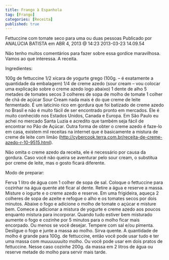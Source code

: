 ```yaml
---
title: Frango à Espanhola
tag: [Frango]
categories: [Receita]
published: true
---
```


Fettuccine com tomate seco para uma ou duas pessoas
Publicado por ANALÚCIA BATISTA em ABR 4, 2013 @ 14:23
2013-03-23 14.09.54

Não tenho muitos comentários para fazer sobre essa gordice maravilhosa. Vamos ao que interessa. A receita.

Ingredientes:

100g de fettuccine
1/2 xícara de yogurte grego (100g. – é exatamente a quantidade da embalagem)
1/4 de creme azedo (sour cream – vou colocar uma explicação sobre o creme azedo logo abaixo)
1 dente de alho
5 metades de tomates secos
3 colheres de sopa de molho de tomate
1 colher de chá de açúcar
Sour Cream nada mais é do que creme de leite fermentado. É um laticínio rico em gordura que foi batizado de creme azedo no Brasil e não é muito fácil de ser encontrado pronto em mercados. Ele é muito conhecido nos Estados Unidos, Canada e Europa. Em São Paulo eu achei no mercado Santa Luzia e acredito que também seja fácil de encontrar no Pão de Açúcar. Outra forma de obter o creme azedo é faze-lo em casa, existem mil receitas na internet que é basicamente a mistura de creme de leite com limão (http://cybercook.terra.com.br/receita-de-creme-azedo-r-10-9515.html).

Não omita o creme azedo da receita, ele é necessário por causa da gordura. Caso você não queira se aventurar pelo sour cream, o substitua por creme de leite, mas o gosto ficará diferente.

Modo de preparar:

Ferva 1 litro de água com 1 colher de sopa de sal. Coloque o fettuccine para cozinhar na água quente até ficar al dente. Retire a água e reserve a massa.
Misture o iogurte e o creme azedo e reserve.
Em uma frigideira, aqueça 2 colheres de sopa de azeite e refogue o alho e os tomates secos por dois minutos.  Abaixe o fogo e adicione o molho de tomate o açúcar e misture bem.
Comece a adicionar a mistura de yogurte e creme azedo aos poucos enquanto mistura para incorporar. Quando tudo estiver bem misturado aumente o fogo e cozinhe por 5 minutos para o molho ficar mais encorpado. Ou menos se você desejar.
Tempere com sal e/ou pimenta. Desligue o fogo e junte a massa ao molho.
Sirva quente.
A quantidade de molho é grande para 100g. de fettuccine, então você pode usar tudo e ter uma massa com muuuuuuuito molho. Ou você pode usar em dois pratos de fettuccine. Nesse caso cozinhe 200g. da massa em 2 litros de água ou reserve metade do molho  para servir mais tarde.